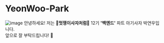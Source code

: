 # YeonWoo-Park
![image](https://github.com/LikeLion-at-CAU-12th/YeonWoo-Park/assets/125821804/70cc83fd-ac83-4504-83f6-eb2f7b058230)
안녕하세요! 저는 **🦁멋쟁이사자처럼🦁** 12기 **'백엔드'** 파트 아기사자 박연우입니다.<br>
앞으로 잘 부탁드립니다! 🤩